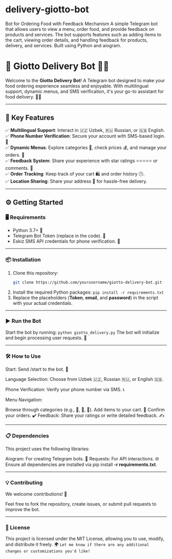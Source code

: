 # delivery-giotto-bot
Bot for Ordering Food with Feedback Mechanism A simple Telegram bot that allows users to view a menu, order food, and provide feedback on products and services. The bot supports features such as adding items to the cart, viewing order details, and handling feedback for products, delivery, and services. Built using Python and aiogram.


# 🚀 **Giotto Delivery Bot** 🍕🤖  

Welcome to the **Giotto Delivery Bot**! A Telegram bot designed to make your food ordering experience seamless and enjoyable. With multilingual support, dynamic menus, and SMS verification, it's your go-to assistant for food delivery. 🛵✨  

---

## 🌟 **Key Features**

✅ **Multilingual Support**: Interact in 🇺🇿 Uzbek, 🇷🇺 Russian, or 🇬🇧 English.  
✅ **Phone Number Verification**: Secure your account with SMS-based login. 📲  
✅ **Dynamic Menus**: Explore categories 🍔, check prices 💰, and manage your orders. 🛒  
✅ **Feedback System**: Share your experience with star ratings ⭐⭐⭐⭐⭐ or comments. 💬  
✅ **Order Tracking**: Keep track of your cart 🛍️ and order history 🕒.  
✅ **Location Sharing**: Share your address 📍 for hassle-free delivery.  

---

## ⚙️ **Getting Started**

### 🖥️ **Requirements**

- Python 3.7+ 🐍  
- Telegram Bot Token (replace in the code). 🔐  
- Eskiz SMS API credentials for phone verification. 🔗  

---

### 📦 **Installation**

1. Clone this repository:  
   ```bash
   git clone https://github.com/yourusername/giotto-delivery-bot.git
2. Install the required Python packages:
```pip install -r requirements.txt```
3. Replace the placeholders (**Token**, **email**, and **password**) in the script with your actual credentials.

---

### ▶️ ****Run the Bot****
Start the bot by running:
```python giotto_delivery.py```
The bot will initialize and begin processing user requests. 🙌

---

### 🛠️ How to Use
Start: Send /start to the bot. 🚦

Language Selection: Choose from Uzbek 🇺🇿, Russian 🇷🇺, or English 🇬🇧.

Phone Verification: Verify your phone number via SMS. 📞

Menu Navigation:

Browse through categories (e.g., 🍝, 🍨, 🥤).
Add items to your cart. 🛒
Confirm your orders. ✔️
Feedback: Share your ratings or write detailed feedback. ✍️

---

### 📋 Dependencies
This project uses the following libraries:

Aiogram: For creating Telegram bots. 🤖
Requests: For API interactions. 🌐
Ensure all dependencies are installed via pip install **-r requirements.txt**.

---

### 💡 Contributing
We welcome contributions! 🙏

Feel free to fork the repository, create issues, or submit pull requests to improve the bot.

---

### 📜 License
This project is licensed under the MIT License, allowing you to use, modify, and distribute it freely. 🌍
```Let me know if there are any additional changes or customizations you'd like!```

